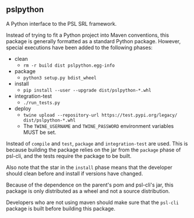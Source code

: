 ## pslpython

A Python interface to the PSL SRL framework.

Instead of trying to fit a Python project into Maven conventions,
this package is generally formatted as a standard Python package.
However, special executions have been added to the following phases:
 - clean
    - `rm -r build dist pslpython.egg-info`
 - package
    - `python3 setup.py bdist_wheel`
 - install
    - `pip install --user --upgrade dist/pslpython-*.whl`
 - integration-test
    - `./run_tests.py`
 - deploy
    - `twine upload --repository-url https://test.pypi.org/legacy/ dist/pslpython-*.whl`
    - The `TWINE_USERNAME` and `TWINE_PASSWORD` environment variables MUST be set.

Instead of `compile` and `test`, `package` and `integration-test` are used.
This is because building the package relies on the jar from the `package` phase of psl-cli,
and the tests require the package to be built.

Also note that the star in the `install` phase means that the developer should clean before and install if versions have changed.

Because of the dependence on the parent's pom and psl-cli's jar, this package is only distributed as a wheel and not a source distribution.

Developers who are not using maven should make sure that the `psl-cli` package is built before building this package.
